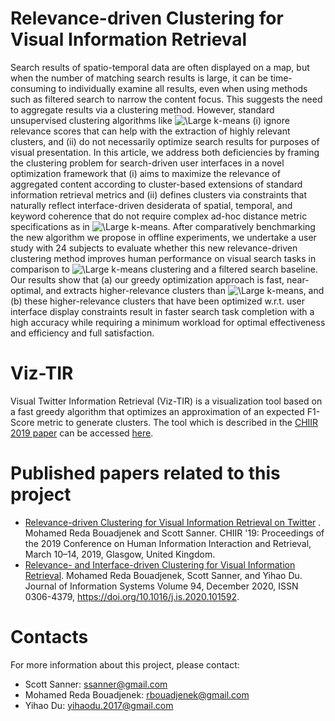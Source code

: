 # Relevance-driven Clustering for Visual Information Retrieval #
Search results of spatio-temporal data are often displayed on a map, but when the number of matching search results is large, it can be time-consuming to individually examine all results, even when using methods such as filtered search to narrow the content focus.  This suggests the need to aggregate results via a clustering method.  However, standard unsupervised clustering algorithms like <img src="https://latex.codecogs.com/svg.latex?\Large&space;k" title="\Large k" />-means (i) ignore relevance scores that can help with the extraction of highly relevant clusters, and (ii) do not necessarily optimize search results for purposes of visual presentation.  In this article, we address both deficiencies by framing the clustering problem for search-driven user interfaces in a novel optimization framework that (i) aims to maximize the relevance of aggregated content according to cluster-based extensions of standard information retrieval metrics and (ii) defines clusters via constraints that naturally reflect interface-driven desiderata of spatial, temporal, and keyword coherence that do not require complex ad-hoc distance metric specifications as in <img src="https://latex.codecogs.com/svg.latex?\Large&space;k" title="\Large k" />-means. After comparatively benchmarking the new algorithm we propose in offline experiments, we undertake a user study with 24 subjects to evaluate whether this new relevance-driven clustering method improves human performance on visual search tasks in comparison to <img src="https://latex.codecogs.com/svg.latex?\Large&space;k" title="\Large k" />-means clustering and a filtered search baseline.  Our results show that (a) our greedy optimization approach is fast, near-optimal, and extracts higher-relevance clusters than <img src="https://latex.codecogs.com/svg.latex?\Large&space;k" title="\Large k" />-means, and (b) these higher-relevance clusters that have been optimized w.r.t. user interface display constraints result in faster search task completion with a high accuracy while requiring a minimum workload for optimal effectiveness and efficiency and full satisfaction.

# Viz-TIR

Visual Twitter Information Retrieval (Viz-TIR) is a visualization tool based on a fast greedy algorithm that optimizes an approximation of an expected F1-Score metric to generate clusters. The tool which is described in the [CHIIR 2019 paper](https://personal-sites.deakin.edu.au/~mohamedb/papers/p349-bouadjenek.pdf) can be accessed [here](http://206.12.93.90:8080/VizTIR/).





# Published papers related to this project

* [Relevance-driven Clustering for Visual Information Retrieval on Twitter](https://personal-sites.deakin.edu.au/~mohamedb/papers/p349-bouadjenek.pdf) . Mohamed Reda Bouadjenek and Scott Sanner. CHIIR '19: Proceedings of the 2019 Conference on Human Information Interaction and Retrieval, March 10–14, 2019, Glasgow, United Kingdom.
* [ Relevance- and Interface-driven Clustering for Visual Information Retrieval](https://ssanner.github.io/papers/is20_reldclust.pdf). Mohamed Reda Bouadjenek, Scott Sanner, and Yihao Du. Journal of Information Systems Volume 94, December 2020, ISSN 0306-4379, https://doi.org/10.1016/j.is.2020.101592.



# Contacts 
For more information about this project, please contact:
* Scott Sanner: ssanner@gmail.com
* Mohamed Reda Bouadjenek: rbouadjenek@gmail.com
* Yihao Du: yihaodu.2017@gmail.com
